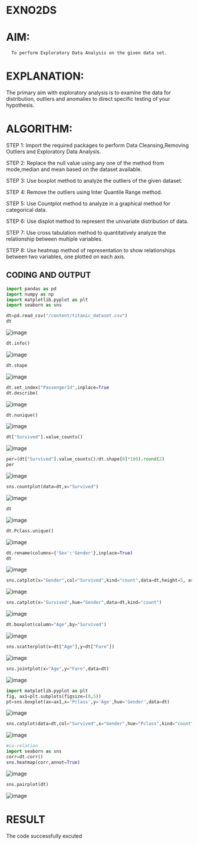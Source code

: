 # EXNO2DS
# AIM:
      To perform Exploratory Data Analysis on the given data set.
      
# EXPLANATION:
  The primary aim with exploratory analysis is to examine the data for distribution, outliers and anomalies to direct specific testing of your hypothesis.
  
# ALGORITHM:
STEP 1: Import the required packages to perform Data Cleansing,Removing Outliers and Exploratory Data Analysis.

STEP 2: Replace the null value using any one of the method from mode,median and mean based on the dataset available.

STEP 3: Use boxplot method to analyze the outliers of the given dataset.

STEP 4: Remove the outliers using Inter Quantile Range method.

STEP 5: Use Countplot method to analyze in a graphical method for categorical data.

STEP 6: Use displot method to represent the univariate distribution of data.

STEP 7: Use cross tabulation method to quantitatively analyze the relationship between multiple variables.

STEP 8: Use heatmap method of representation to show relationships between two variables, one plotted on each axis.

## CODING AND OUTPUT
```python
import pandas as pd
import numpy as np
import matplotlib.pyplot as plt
import seaborn as sns
```
```python
dt=pd.read_csv("/content/titanic_dataset.csv")
dt
```
![image](https://github.com/Augustine0306/EXNO2DS/assets/119404460/d0bf3ff2-4e7c-45d9-ac78-760c290dc7b4)
```python
dt.info()
```
![image](https://github.com/Augustine0306/EXNO2DS/assets/119404460/4bbc1405-d6f5-4509-9b20-2d37ce4478ba)
```python
dt.shape
```
![image](https://github.com/Augustine0306/EXNO2DS/assets/119404460/9b09ae8d-e0ac-46fe-bb3d-a0b71287f577)
```python
dt.set_index("PassengerId",inplace=True
dt.describe(
```
![image](https://github.com/Augustine0306/EXNO2DS/assets/119404460/61054be6-de83-445a-95fb-f7730db821fd)
```python
dt.nunique()
```
![image](https://github.com/Augustine0306/EXNO2DS/assets/119404460/88bb2592-2544-4b9d-a716-b5eb8fffafcc)
```python
dt["Survived"].value_counts()
```
![image](https://github.com/Augustine0306/EXNO2DS/assets/119404460/d81298a9-4561-43ee-9df5-dc4bb11d1336)
```python
per=(dt["Survived"].value_counts()/dt.shape[0]*100).round(2)
per
```
![image](https://github.com/Augustine0306/EXNO2DS/assets/119404460/d2c70fe5-98be-4227-8344-c590708e5a2e)
```python
sns.countplot(data=dt,x="Survived")
```
![image](https://github.com/Augustine0306/EXNO2DS/assets/119404460/c3a44777-5cbb-417e-a2ce-5266e58fc788)
```python
dt
```
![image](https://github.com/Augustine0306/EXNO2DS/assets/119404460/093352ea-339d-483b-b547-432f84cc7651)
```python
dt.Pclass.unique()
```
![image](https://github.com/Augustine0306/EXNO2DS/assets/119404460/7d0c655b-d9eb-4dd6-8483-45cdd309236e)
```python
dt.rename(columns={'Sex':'Gender'},inplace=True)
dt
```
![image](https://github.com/Augustine0306/EXNO2DS/assets/119404460/5eeb22a5-6f5d-4aa8-b868-799c95824f5c)
```python
sns.catplot(x="Gender",col="Survived",kind="count",data=dt,height=5, aspect=.7)
```
![image](https://github.com/Augustine0306/EXNO2DS/assets/119404460/e7a3ce46-314a-4346-b03d-1f01b25431c2)
```python
sns.catplot(x='Survived',hue="Gender",data=dt,kind="count")
```
![image](https://github.com/Augustine0306/EXNO2DS/assets/119404460/b8b9e2df-f728-4bbb-9c81-0d9f7d6f8978)
```python
dt.boxplot(column="Age",by="Survived")
```
![image](https://github.com/Augustine0306/EXNO2DS/assets/119404460/42fa5728-4cd6-470c-a162-d1c511d91c8d)
```python
sns.scatterplot(x=dt["Age"],y=dt["Fare"])
```
![image](https://github.com/Augustine0306/EXNO2DS/assets/119404460/2cf9d440-ee05-45e4-a6d8-ae53b96d8b8d)
```python
sns.jointplot(x="Age",y="Fare",data=dt)
```
![image](https://github.com/Augustine0306/EXNO2DS/assets/119404460/0a6a0143-18d5-4704-9c09-ae0e18a1bd78)
```python
import matplotlib.pyplot as plt
fig, ax1=plt.subplots(figsize=(8,5))
pt=sns.boxplot(ax=ax1,x='Pclass',y='Age',hue='Gender',data=dt)
```
![image](https://github.com/Augustine0306/EXNO2DS/assets/119404460/589439a9-0d83-4691-9b0e-9e01328ccf17)
```python
sns.catplot(data=dt,col="Survived",x="Gender",hue="Pclass",kind="count")
```
![image](https://github.com/Augustine0306/EXNO2DS/assets/119404460/f7be6c83-3155-462d-9159-fd9afb5c3646)
```python
#co-relation
import seaborn as sns
corr=dt.corr()
sns.heatmap(corr,annot=True)
```
![image](https://github.com/Augustine0306/EXNO2DS/assets/119404460/95281acc-eb98-4a1c-a34e-eb24f1f43d92)
```python
sns.pairplot(dt)
```
![image](https://github.com/Augustine0306/EXNO2DS/assets/119404460/1942a8ca-2775-48c2-bf72-599ec5a4e6c6)

# RESULT
The code successfully excuted
